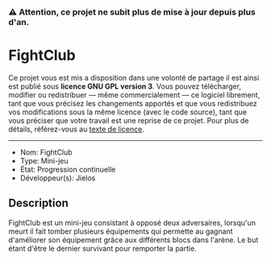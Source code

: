### ⚠️ Attention, ce projet ne subit plus de mise à jour depuis plus d'an.

# FightClub
Ce projet vous est mis a disposition dans une volonté de partage il est ainsi est publié sous **licence GNU GPL version 3**. Vous pouvez télécharger, modifier ou redistribuer — même commercialement — ce logiciel librement, tant que vous précisez les changements apportés et que vous redistribuez vos modifications sous la même licence (avec le code source), tant que vous préciser que votre travail est une reprise de ce projet. Pour plus de détails, référez-vous au [texte de licence](LICENCE).

---
- Nom: FightClub
- Type: Mini-jeu
- État: Progression continuelle
- Développeur(s): Jielos

## Description
FightClub est un mini-jeu consistant à opposé deux adversaires, lorsqu'un meurt il fait tomber plusieurs équipements qui permette au gagnant d'améliorer son équipement grâce aux différents blocs dans l'arène. Le but étant d'être le dernier survivant pour remporter la partie.
